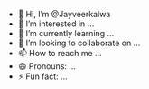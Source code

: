 - 👋 Hi, I’m @Jayveerkalwa
- 👀 I’m interested in ...
- 🌱 I’m currently learning ...
- 💞️ I’m looking to collaborate on ...
- 📫 How to reach me ...
- 😄 Pronouns: ...
- ⚡ Fun fact: ...

<!---
Jayveerkalwa/Jayveerkalwa is a ✨ special ✨ repository because its `README.md` (this file) appears on your GitHub profile.
You can click the Preview link to take a look at your changes.
--->
